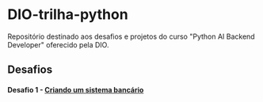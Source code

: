 # DIO-trilha-python
Repositório destinado aos desafios e projetos do curso "Python AI Backend Developer" oferecido pela DIO.


## Desafios
#### Desafio 1 - [Criando um sistema bancário](https://github.com/Lucas-p00/DIO-trilha-python/tree/main/Desafio%201)
